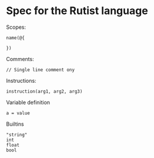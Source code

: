 # Spec for the Rutist language

Scopes:
```
name(@{

})
```

Comments:
```
// Single line comment ony
```

Instructions:
```
instruction(arg1, arg2, arg3)
```

Variable definition
```
a = value
```

Builtins
```
"string"
int
float
bool
```